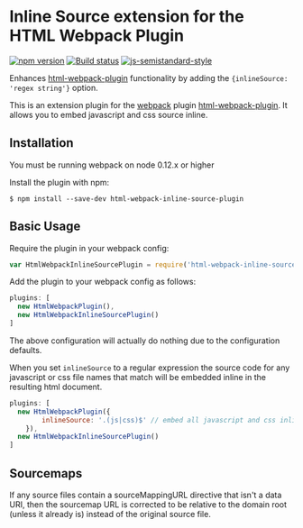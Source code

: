 Inline Source extension for the HTML Webpack Plugin
========================================
[![npm version](https://badge.fury.io/js/html-webpack-inline-source-plugin.svg)](https://badge.fury.io/js/html-webpack-inline-source-plugin) [![Build status](https://travis-ci.org/DustinJackson/html-webpack-inline-source-plugin.svg?branch=master)](https://travis-ci.org/DustinJackson/html-webpack-inline-source-plugin) [![js-semistandard-style](https://img.shields.io/badge/code%20style-semistandard-brightgreen.svg?style=flat-square)](https://github.com/Flet/semistandard)

Enhances [html-webpack-plugin](https://github.com/ampedandwired/html-webpack-plugin)
functionality by adding the `{inlineSource: 'regex string'}` option.

This is an extension plugin for the [webpack](http://webpack.github.io) plugin [html-webpack-plugin](https://github.com/ampedandwired/html-webpack-plugin).  It allows you to embed javascript and css source inline.

Installation
------------
You must be running webpack on node 0.12.x or higher

Install the plugin with npm:
```shell
$ npm install --save-dev html-webpack-inline-source-plugin
```

Basic Usage
-----------
Require the plugin in your webpack config:

```javascript
var HtmlWebpackInlineSourcePlugin = require('html-webpack-inline-source-plugin');
```

Add the plugin to your webpack config as follows:

```javascript
plugins: [
  new HtmlWebpackPlugin(),
  new HtmlWebpackInlineSourcePlugin()
]  
```
The above configuration will actually do nothing due to the configuration defaults.

When you set `inlineSource` to a regular expression the source code for any javascript or css file names that match will be embedded inline in the resulting html document.
```javascript
plugins: [
  new HtmlWebpackPlugin({
		inlineSource: '.(js|css)$' // embed all javascript and css inline
	}),
  new HtmlWebpackInlineSourcePlugin()
]  
```

Sourcemaps
----------
If any source files contain a sourceMappingURL directive that isn't a data URI, then the sourcemap URL is corrected to be relative to the domain root (unless it already is) instead of the original source file.
